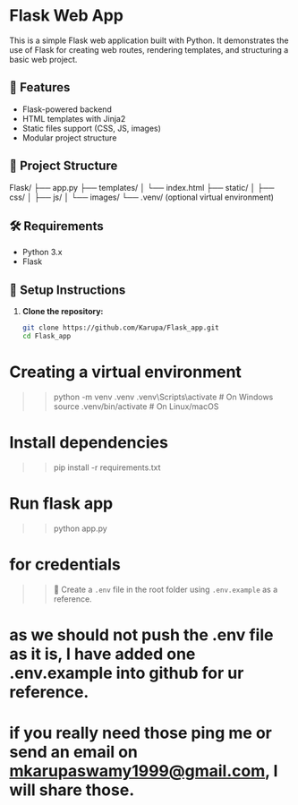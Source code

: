 # Flask Web App

This is a simple Flask web application built with Python. It demonstrates the use of Flask for creating web routes, rendering templates, and structuring a basic web project.

## 🚀 Features

- Flask-powered backend
- HTML templates with Jinja2
- Static files support (CSS, JS, images)
- Modular project structure

## 📁 Project Structure

Flask/
├── app.py
├── templates/
│ └── index.html
├── static/
│ ├── css/
│ ├── js/
│ └── images/
└── .venv/ (optional virtual environment)



## 🛠️ Requirements

- Python 3.x
- Flask

## 🔧 Setup Instructions

1. **Clone the repository:**
   ```bash
   git clone https://github.com/Karupa/Flask_app.git
   cd Flask_app
# Creating a virtual environment
>> python -m venv .venv
>> .venv\Scripts\activate   # On Windows
>> source .venv/bin/activate  # On Linux/macOS


# Install dependencies
>> pip install -r requirements.txt

# Run flask app
>> python app.py

# for credentials
>> 🔐 Create a `.env` file in the root folder using `.env.example` as a reference.


# as we should not push the .env file as it is, I have added one .env.example into github for ur reference.
# if you really need those ping me or send an email on mkarupaswamy1999@gmail.com, I will share those.






